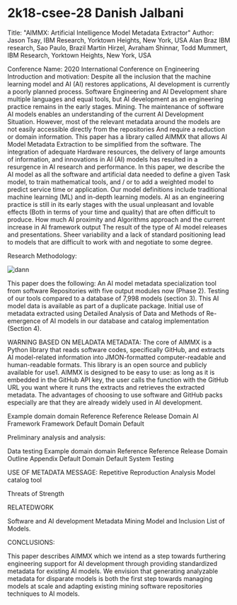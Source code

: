 # 2k18-csee-28 Danish Jalbani


Title:
     "AIMMX: Artificial Intelligence Model Metadata Extractor"
Author:
Jason Tsay, IBM Research, Yorktown Heights, New York, USA
Alan Braz IBM research, Sao Paulo, Brazil
Martin Hirzel, Avraham Shinnar, Todd Mummert, IBM Research, Yorktown Heights, New York, USA

Conference Name:
         2020 International Conference on Engineering
Introduction and motivation:
                     Despite all the inclusion that the machine learning model and AI (AI) restores applications, AI development is currently a poorly planned process. Software Engineering and AI Development share multiple languages ​​and equal tools, but AI development as an engineering practice remains in the early stages. Mining. The maintenance of software AI models enables an understanding of the current AI Development Situation. However, most of the relevant metadata around the models are not easily accessible directly from the repositories And require a reduction or domain information. This paper has a library called AIMMX that allows AI Model Metadata Extraction to be simplified from the software. The integration of adequate Hardware resources, the delivery of large amounts of information, and innovations in AI (AI) models has resulted in a resurgence in AI research and performance. In this paper, we describe the AI ​​model as all the software and artificial data needed to define a given Task model, to train mathematical tools, and / or to add a weighted model to predict service time or application. Our model definitions include traditional machine learning (ML) and in-depth learning models. AI as an engineering practice is still in its early stages with the usual unpleasant and lovable effects (Both in terms of your time and quality) that are often difficult to produce. How much AI proximity and Algorithms approach and the current increase in AI framework output The result of the type of AI model releases and presentations. Sheer variability and a lack of standard positioning lead to models that are difficult to work with and negotiate to some degree.

Research Methodology:

![dann](https://user-images.githubusercontent.com/45094620/89397708-a039e080-d729-11ea-93c2-98c7cb6ae349.png)


This paper does the following:
An AI model metadata specialization tool from software Repositories with five output modules now (Phase 2).
Testing of our tools compared to a database of 7,998 models (section 3). This AI model data is available as part of a duplicate package.
Initial use of metadata extracted using Detailed Analysis of Data and Methods of Re-emergence of AI models in our database and catalog implementation (Section 4).

WARNING BASED ON MELADATA METADATA:
            The core of AIMMX is a Python library that reads software codes, specifically GitHub, and extracts AI model-related information into JMON-formatted computer-readable and human-readable formats. This library is an open source and publicly available for use1. AIMMX is designed to be easy to use: as long as it is embedded in the GitHub API key, the user calls the function with the GitHub URL you want where it runs the extracts and retrieves the extracted metadata. The advantages of choosing to use software and GitHub packs especially are that they are already widely used in AI development.

Example domain domain
Reference Reference
Release Domain
AI Framework Framework
Default Domain Default


Preliminary analysis and analysis:

Data testing
Example domain domain
Reference Reference
Release Domain
Outline Appendix
Default Domain Default
System Testing


USE OF METADATA MESSAGE:
Repetitive Reproduction Analysis
Model catalog tool

Threats of Strength

RELATEDWORK

Software and AI development
Metadata Mining Model and Inclusion
List of Models.

CONCLUSIONS:

This paper describes AIMMX which we intend as a step towards furthering engineering support for AI development through providing standardized metadata for existing AI models. We envision that generating analyzable metadata for disparate models is both the first step towards managing models at scale and adapting existing mining software repositories techniques to AI models.
